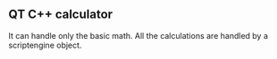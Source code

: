 ## QT C++ calculator
It can handle only the basic math. All the calculations are handled by a scriptengine object.

